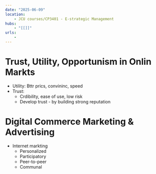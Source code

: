 ```yaml
---
date: "2025-06-09"
location: 
    - JCU courses/CP3401 - E-strategic Management
hubs: 
    - "[[]]"
urls:
    - 
---
```


# Trust, Utility, Opportunism in Onlin Markts
- Utility: Bttr prics, convininc, speed
- Trust:
    - Crdibility, ease of use, low risk
    + Develop trust - by building strong reputation

# Digital Commerce Marketing & Advertising
- Internet markting
    + Personalized
    + Participatory
    + Peer-to-peer
    + Communal
